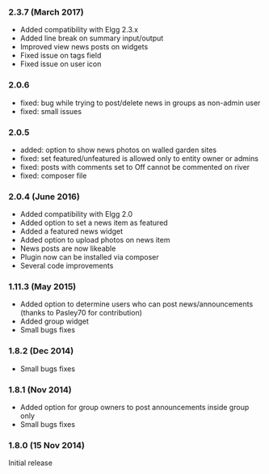 ### 2.3.7	(March 2017)
- Added compatibility with Elgg 2.3.x
- Added line break on summary input/output 
- Improved view news posts on widgets
- Fixed issue on tags field
- Fixed issue on user icon

### 2.0.6
- fixed: bug while trying to post/delete news in groups as non-admin user
- fixed: small issues

### 2.0.5
- added: option to show news photos on walled garden sites
- fixed: set featured/unfeatured is allowed only to entity owner or admins
- fixed: posts with comments set to Off cannot be commented on river
- fixed: composer file

### 2.0.4	(June 2016)
- Added compatibility with Elgg 2.0
- Added option to set a news item as featured
- Added a featured news widget 
- Added option to upload photos on news item
- News posts are now likeable 
- Plugin now can be installed via composer
- Several code improvements

### 1.11.3	(May 2015)
- Added option to determine users who can post news/announcements (thanks to Pasley70 for contribution)
- Added group widget
- Small bugs fixes

### 1.8.2	(Dec 2014)
- Small bugs fixes

### 1.8.1	(Nov 2014)
- Added option for group owners to post announcements inside group only
- Small bugs fixes

### 1.8.0	(15 Nov 2014)
Initial release 






